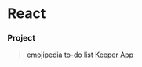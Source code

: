 # React


### Project 

> [emojipedia](https://txd2bb.csb.app/)
> [to-do list](https://6pzkmx.csb.app/)
> [Keeper App](https://ot0qmd.csb.app/)









































